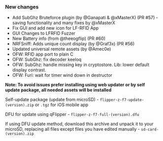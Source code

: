 ### New changes
* Add SubGhz Bruteforce plugin (by @Ganapati & @xMasterX) (PR #57) - saving functionality and many fixes by @xMasterX
* Fix GUI and add new icon for LF-RFID App
* GUI Changes to LFRFID Fuzzer
* New Battery info (from @theeogflip) (PR #60)
* NRFSniff: Adds unique count display (by @Graf3x) (PR #56)
* Updated universal remote assets (by @Amec0e)
* OFW: RFID app port to plain C
* OFW: SubGhz: fix decoder keeloq
* OFW: SubGhz: handle missing key in cryptostore. Lib: lower default display contrast.
* OFW: Furi: wait for timer wind down in destructor 

**Note: To avoid issues prefer installing using web updater or by self update package, all needed assets will be installed**

Self-update package (update from microSD) - `flipper-z-f7-update-(version).zip` or `.tgz` for iOS mobile app

DFU for update using qFlipper - `flipper-z-f7-full-(version).dfu`

If using DFU update method, download this archive and unpack it to your microSD, replacing all files except files you have edited manually -
`sd-card-(version).zip`

